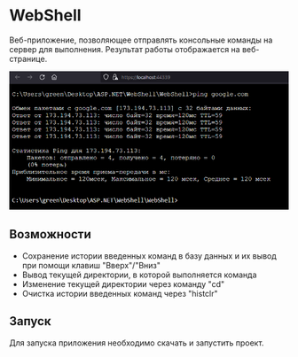 # WebShell

  Веб-приложение, позволяющее отправлять консольные команды на сервер для выполнения. 
  Результат работы отображается на веб-странице.
  
  <img src="/screenshot.png" width="522" height="250">
  
## Возможности
  * Сохранение истории введенных команд в базу данных и их вывод при помощи клавиш "Вверх"/"Вниз"
  * Вывод текущей директории, в которой выполняется команда
  * Изменение текущей директории через команду "cd"
  * Очистка истории введенных команд через "histclr"
  
## Запуск
  
  Для запуска приложения необходимо скачать и запустить проект.
